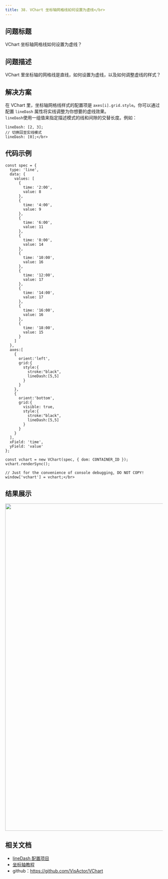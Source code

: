 ```yaml
---
title: 38. VChart 坐标轴网格线如何设置为虚线</br>
---
```

## 问题标题

VChart 坐标轴网格线如何设置为虚线？</br>


## 问题描述

VChart 里坐标轴的网格线是直线，如何设置为虚线，以及如何调整虚线的样式？</br>


## 解决方案

在 VChart 里，坐标轴网格线样式的配置项是 `axes[i].grid.style`。你可以通过配置 `lineDash` 属性将实线调整为你想要的虚线效果。</br>
`lineDash`使用一组值来指定描述模式的线和间隙的交替长度。例如：</br>
```
lineDash: [2, 3]; 
// 切换回至实线模式
lineDash: [0];</br>
```


## 代码示例 

```
const spec = {
  type: 'line',
  data: {
    values: [
      {
        time: '2:00',
        value: 8
      },
      {
        time: '4:00',
        value: 9
      },
      {
        time: '6:00',
        value: 11
      },
      {
        time: '8:00',
        value: 14
      },
      {
        time: '10:00',
        value: 16
      },
      {
        time: '12:00',
        value: 17
      },
      {
        time: '14:00',
        value: 17
      },
      {
        time: '16:00',
        value: 16
      },
      {
        time: '18:00',
        value: 15
      }
    ]
  },
  axes:[
    {
      orient:'left',
      grid:{
        style:{
          stroke:"black",
          lineDash:[5,5]
        }
      }
    },
    {
      orient:'bottom',
      grid:{
        visible: true,
        style:{
          stroke:"black",
          lineDash:[5,5]
        }
      }
    }
  ],
  xField: 'time',
  yField: 'value'
};

const vchart = new VChart(spec, { dom: CONTAINER_ID });
vchart.renderSync();

// Just for the convenience of console debugging, DO NOT COPY!
window['vchart'] = vchart;</br>
```


## 结果展示

<img src='https://cdn.jsdelivr.net/gh/xuanhun/articles/visactor/img/H8Upbvn30omSSux10LncnhaSnGc.gif' alt='' width='1677' height='1044'>



## 相关文档

*  [lineDash 配置项目](https%3A%2F%2Fvisactor.io%2Fvchart%2Foption%2FbarChart-extensionMark-symbol%23style.lineDash(number%5B%5D))</br>
*  [坐标轴教程](https%3A%2F%2Fvisactor.io%2Fvchart%2Fguide%2Ftutorial_docs%2FChart_Concepts%2FAxes)</br>
*  github：https://github.com/VisActor/VChart</br>

